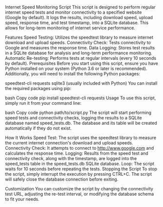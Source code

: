 Internet Speed Monitoring Script
This script is designed to perform regular internet speed tests and monitor connectivity to a specified website (Google by default). It logs the results, including download speed, upload speed, response time, and test timestamp, into a SQLite database. This allows for long-term monitoring of internet service performance.

Features
Speed Testing: Utilizes the speedtest library to measure internet download and upload speeds.
Connectivity Check: Tests connectivity to Google and measures the response time.
Data Logging: Stores test results in a SQLite database for analysis and long-term performance monitoring.
Automatic Re-testing: Performs tests at regular intervals (every 10 seconds by default).
Prerequisites
Before you start using this script, ensure you have Python installed on your system (Python 3.6 or later is recommended). Additionally, you will need to install the following Python packages:

speedtest-cli
requests
sqlite3 (usually included with Python)
You can install the required packages using pip:

bash
Copy code
pip install speedtest-cli requests
Usage
To use this script, simply run it from your command line:

bash
Copy code
python path/to/script.py
The script will start performing speed tests and connectivity checks, logging the results to a SQLite database named speed_tests.db. The database and its table will be created automatically if they do not exist.

How It Works
Speed Test: The script uses the speedtest library to measure the current internet connection's download and upload speeds.
Connectivity Check: It attempts to connect to http://www.google.com and calculates the response time.
Logging: Results from the speed test and connectivity check, along with the timestamp, are logged into the speed_tests table in the speed_tests.db SQLite database.
Loop: The script waits for 10 seconds before repeating the tests.
Stopping the Script
To stop the script, simply interrupt the execution by pressing CTRL+C. The script will safely close the database connection before exiting.

Customization
You can customize the script by changing the connectivity test URL, adjusting the re-test interval, or modifying the database schema to fit your needs.
